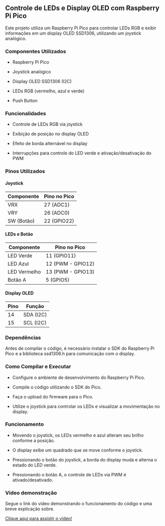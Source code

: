 ## Controle de LEDs e Display OLED com Raspberry Pi Pico

Este projeto utiliza um Raspberry Pi Pico para controlar LEDs RGB e exibir informações em um display OLED SSD1306, utilizando um joystick analógico.

### Componentes Utilizados

- Raspberry Pi Pico

- Joystick analógico

- Display OLED SSD1306 (I2C)

- LEDs RGB (vermelho, azul e verde)

- Push Button

### Funcionalidades

- Controle de LEDs RGB via joystick

- Exibição de posição no display OLED

- Efeito de borda alternável no display

- Interrupções para controle do LED verde e ativação/desativação do PWM

### Pinos Utilizados

#### Joystick

| Componente | Pino no Pico 
| ---------- | ------------ 
| VRX | 27 (ADC1)  
| VRY | 26 (ADC0)
| SW (Botão)| 22 (GPIO22)

#### LEDs e Botão

| Componente | Pino no Pico 
| ---------- | ------------ 
| LED Verde | 11 (GPIO11)
| LED Azul | 12 (PWM - GPIO12)
| LED Vermelho | 13 (PWM - GPIO13)
| Botão A | 5 (GPIO5)

#### Display OLED

| Pino | Função
| ---- | ------
| 14 | SDA (I2C)
| 15 | SCL (I2C)

### Dependências

Antes de compilar o código, é necessário instalar o SDK do Raspberry Pi Pico e a biblioteca ssd1306.h para comunicação com o display.

### Como Compilar e Executar

- Configure o ambiente de desenvolvimento do Raspberry Pi Pico.

- Compile o código utilizando o SDK do Pico.

- Faça o upload do firmware para o Pico.

- Utilize o joystick para controlar os LEDs e visualizar a movimentação no display.

### Funcionamento

- Movendo o joystick, os LEDs vermelho e azul alteram seu brilho conforme a posição.

- O display exibe um quadrado que se move conforme o joystick.

- Pressionando o botão do joystick, a borda do display muda e alterna o estado do LED verde.

- Pressionando o botão A, o controle de LEDs via PWM é ativado/desativado.

### Vídeo demonstração

Segue o link do vídeo demonstrando o funcionamento do código e uma breve explicação sobre.

[Clique aqui para assistir o vídeo!](https://www.youtube.com/watch?v=xDEGSuYKsN8)